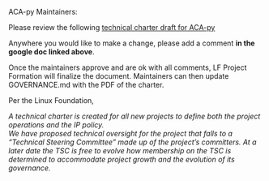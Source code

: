 ACA-py Maintainers:

Please review the following [technical charter draft for ACA-py](https://docs.google.com/document/d/1fNndB1G-P5KcKbpPROrVGWI7U5Yt7rf5vphssNokn9o/edit?tab=t.0)

Anywhere you would like to make a change, please add a comment **in the google doc linked above**.

Once the maintainers approve and are ok with all comments, LF Project Formation will finalize the document. Maintainers can then update GOVERNANCE.md with the PDF of the charter. 

Per the Linux Foundation, 

*A technical charter is created for all new projects to define both the project operations and the IP policy.  
We have proposed technical oversight for the project that falls to a “Technical Steering Committee” made up of the project’s committers. 
At a later date the TSC is free to evolve how membership on the TSC is determined to accommodate project growth and the evolution of its governance.*
